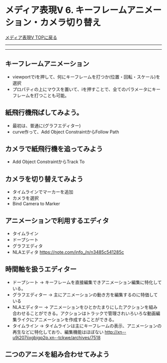 # メディア表現V 6. キーフレームアニメーション・カメラ切り替え

[メディア表現V TOPに戻る](./index.md)

---

---


## キーフレームアニメーション
- viewportでiを押して、何にキーフレームを打つか(位置・回転・スケール)を選択
- プロパティの上にマウスを置いて、iを押すことで、全てのパラメータにキーフレームを打つことも可能。

## 紙飛行機飛ばしてみよう。
- 最初は、普通に(グラフエディター)
- curve作って、Add Object ConstraintからFollow Path

## カメラで紙飛行機を追ってみよう
- Add Object ConstraintからTrack To

## カメラを切り替えてみよう
- タイムラインでマーカーを追加
- カメラを選択
- Bind Camera to Marker

## アニメーションで利用するエディタ
- タイムライン
- ドープシート
- グラフエディタ
- NLAエディタ
https://note.com/info_/n/n3485c541285c

## 時間軸を扱うエディター
- ドープシート → キーフレームを直接編集できアニメーション編集に特化している。
- グラフエディター → 主にアニメーションの動き方を編集するのに特価している
- NLAエディター → アニメーションをひとかたまりにしたアクションを組み合わせることができる。アクションはトラックで管理されいろいろな動画編集ライクにアニメーションを作成することができる。
- タイムライン → タイムラインは主にキーフレームの表示、アニメーションの再生などに特化しており、編集機能はほぼない
http://xn--u9j207iixgbigp2p.xn--tckwe/archives/7518


## 二つのアニメを組み合わせてみよう



